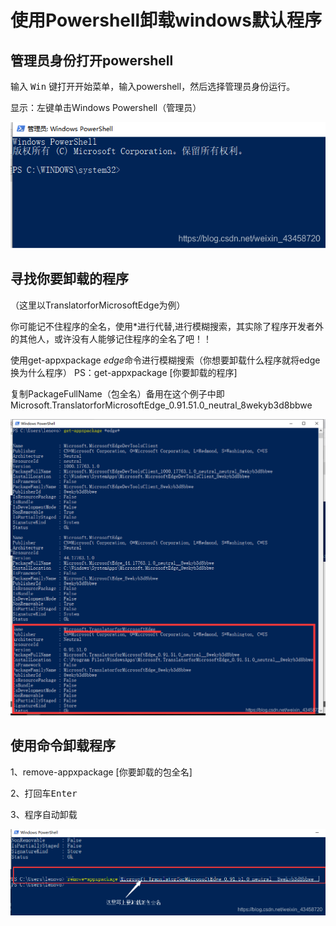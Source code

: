 # 使用Powershell卸载windows默认程序

## 管理员身份打开powershell
输入 <kbd>Win</kbd> 键打开开始菜单，输入powershell，然后选择管理员身份运行。

显示：左键单击Windows Powershell（管理员）

![在这里插入图片描述](使用Powershell卸载windows默认程序.assets/80054742bcc0565a573a881abcb26d63.png)

## 寻找你要卸载的程序

（这里以TranslatorforMicrosoftEdge为例）

你可能记不住程序的全名，使用*进行代替,进行模糊搜索，其实除了程序开发者外的其他人，或许没有人能够记住程序的全名了吧！！

使用get-appxpackage *edge*命令进行模糊搜索（你想要卸载什么程序就将edge换为什么程序）
PS：get-appxpackage [你要卸载的程序]

复制PackageFullName（包全名）备用在这个例子中即 Microsoft.TranslatorforMicrosoftEdge_0.91.51.0_neutral_8wekyb3d8bbwe

![在这里插入图片描述](使用Powershell卸载windows默认程序.assets/40859f303a618f976f92b1085d20336a.png)

## 使用命令卸载程序

1、remove-appxpackage [你要卸载的包全名]

2、打回车<kbd>Enter</kbd>

3、程序自动卸载

![在这里插入图片描述](使用Powershell卸载windows默认程序.assets/db5fe1aa108cafee4ea766fb544f8b3c.png)